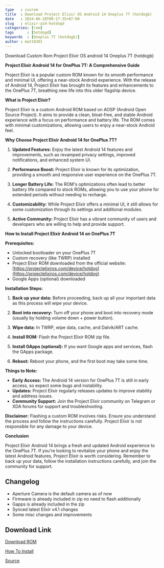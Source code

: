 ```yaml
---
type   : cusrom
title  : Download Project Elixir OS Android 14 Oneplus 7T (hotdogb)
date   : 2024-06-28T09:17:35+07:00
slug   : elixir-a14-hotdogd
categories: [rom]
tags      : [hotdogd]
keywords  : [Oneplus 7T (hotdogb)]
author : matt0301
---
```


Download Custom Rom Project Elixir OS android 14 Oneplus 7T (hotdogb)

**Project Elixir Android 14 for OnePlus 7T: A Comprehensive Guide**

Project Elixir is a popular custom ROM known for its smooth performance and minimal UI, offering a near-stock Android experience. With the release of Android 14, Project Elixir has brought its features and enhancements to the OnePlus 7T, breathing new life into this older flagship device.

**What is Project Elixir?**

Project Elixir is a custom Android ROM based on AOSP (Android Open Source Project). It aims to provide a clean, bloat-free, and stable Android experience with a focus on performance and battery life. The ROM comes with minimal customizations, allowing users to enjoy a near-stock Android feel.

**Why Choose Project Elixir Android 14 for OnePlus 7T?**

1. **Updated Features:** Enjoy the latest Android 14 features and improvements, such as revamped privacy settings, improved notifications, and enhanced system UI.

2. **Performance Boost:** Project Elixir is known for its optimization, providing a smooth and responsive user experience on the OnePlus 7T.

3. **Longer Battery Life:** The ROM's optimizations often lead to better battery life compared to stock ROMs, allowing you to use your phone for extended periods without needing to recharge.

4. **Customizability:** While Project Elixir offers a minimal UI, it still allows for some customization through its settings and additional modules.

5. **Active Community:** Project Elixir has a vibrant community of users and developers who are willing to help and provide support.

**How to Install Project Elixir Android 14 on OnePlus 7T**

**Prerequisites:**

* Unlocked bootloader on your OnePlus 7T
* Custom recovery (like TWRP) installed
* Project Elixir ROM downloaded from the official website: [https://projectelixiros.com/device/hotdog](https://projectelixiros.com/device/hotdog)
* Google Apps (optional) downloaded

**Installation Steps:**

1. **Back up your data:** Before proceeding, back up all your important data as this process will wipe your device.

2. **Boot into recovery:** Turn off your phone and boot into recovery mode (usually by holding volume down + power button).

3. **Wipe data:** In TWRP, wipe data, cache, and Dalvik/ART cache.

4. **Install ROM:** Flash the Project Elixir ROM zip file.

5. **Install GApps (optional):** If you want Google apps and services, flash the GApps package.

6. **Reboot:** Reboot your phone, and the first boot may take some time.

**Things to Note:**

* **Early Access:** The Android 14 version for OnePlus 7T is still in early access, so expect some bugs and instability.
* **Updates:** Project Elixir regularly releases updates to improve stability and address issues.
* **Community Support:** Join the Project Elixir community on Telegram or XDA forums for support and troubleshooting.

**Disclaimer:** Flashing a custom ROM involves risks. Ensure you understand the process and follow the instructions carefully. Project Elixir is not responsible for any damage to your device.

**Conclusion**

Project Elixir Android 14 brings a fresh and updated Android experience to the OnePlus 7T. If you're looking to revitalize your phone and enjoy the latest Android features, Project Elixir is worth considering. Remember to back up your data, follow the installation instructions carefully, and join the community for support.


## Changelog
- Aperture Camera is the default camera as of now
- Firmware is already included in zip no need to flash additionally
- Gapps is already included in the zip
- Synced latest Elixir v4.1 changes
- Some misc changes and improvements

## Download Link
[Download ROM](https://www.pling.com/p/1861127/)

[How To Install](https://github.com/ProjectElixir-Devices/Wiki/blob/UNO/hotdogb.md)


[Source](https://projectelixiros.com/device/hotdogb)

